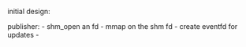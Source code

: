 initial design:


publisher:
	- shm_open an fd
	- mmap on the shm fd
	- create eventfd for updates
	- 
